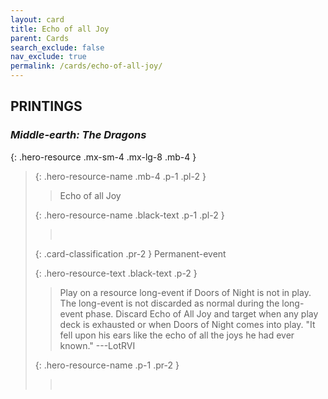 ```yaml
---
layout: card
title: Echo of all Joy
parent: Cards
search_exclude: false
nav_exclude: true
permalink: /cards/echo-of-all-joy/
---
```


## PRINTINGS


### _Middle-earth: The Dragons_

{: .hero-resource .mx-sm-4 .mx-lg-8 .mb-4 }
> {: .hero-resource-name .mb-4 .p-1 .pl-2 }
> > <div class="card-mp"></div>
> > <div class="card-name">Echo of all Joy</div>
>
> {: .hero-resource-name .black-text .p-1 .pl-2 }
> > &nbsp;
>
> {: .card-classification .pr-2 }
> Permanent-event
>
> {: .hero-resource-text .black-text .p-2 }
> > Play on a resource long-event if Doors of Night is not in play. The long-event is not discarded as normal during the long-event phase. Discard Echo of All Joy and target when any play deck is exhausted or when Doors of Night comes into play.   "It fell upon his ears like the echo of all the joys he had ever known."  ---LotRVI 
> 
> {: .hero-resource-name .p-1 .pr-2 }
> > <div class="card-shield"></div>
> > <div class="card-corruption">&nbsp;</div>
